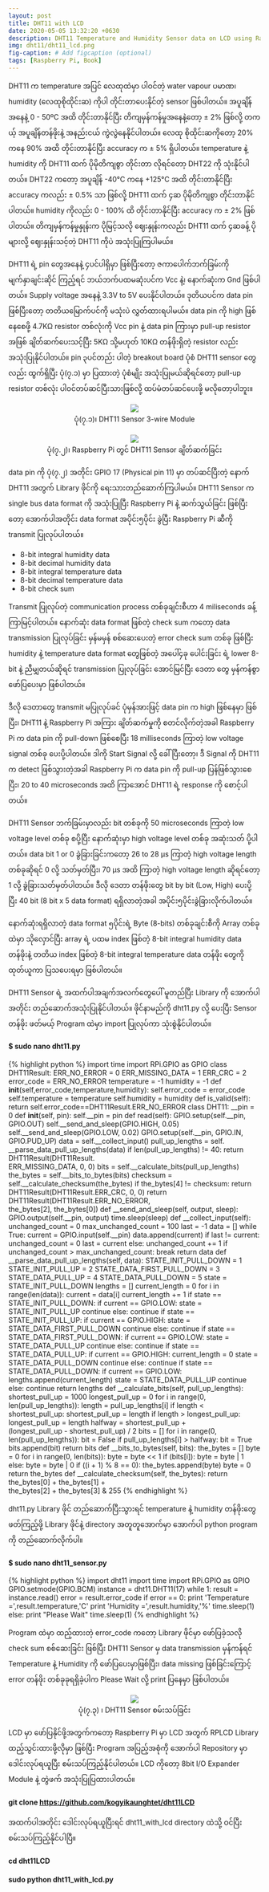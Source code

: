 ```yaml
---
layout: post
title: DHT11 with LCD
date: 2020-05-05 13:32:20 +0630
description: DHT11 Temperature and Humidity Sensor data on LCD using Raspberry Pi
img: dht11/dht11_lcd.png
fig-caption: # Add figcaption (optional)
tags: [Raspberry Pi, Book]
---
```

DHT11 က temperature အပြင် လေထုထဲမှာ ပါဝင်တဲ့ water vapour ပမာဏ၊ humidity (လေထုစိုထိုင်းဆ) ကိုပါ တိုင်းတာပေးနိုင်တဲ့ sensor ဖြစ်ပါတယ်။ အပူချိန်အနေနဲ့ 0 - 50ºC အထိ တိုင်းတာနိုင်ပြီး တိကျမှန်ကန်မှုအနေနဲ့တော့ ± 2% ဖြစ်လို့ တကယ့် အပူချိန်တန်ဖိုးနဲ့ အနည်းငယ် ကွဲလွဲနေနိုင်ပါတယ်။ လေထု စိုထိုင်းဆကိုတော့ 20% ကနေ 90% အထိ တိုင်းတာနိုင်ပြီး accuracy က ± 5% ရှိပါတယ်။ temperature နဲ့ humidity ကို DHT11 ထက် ပိုမိုတိကျစွာ တိုင်းတာ လိုရင်တော့ DHT22 ကို သုံးနိုင်ပါတယ်။ DHT22 ကတော့ အပူချိန် -40°C ကနေ +125°C အထိ တိုင်းတာနိုင်ပြီး accuracy ကလည်း ± 0.5% သာ ဖြစ်လို့ DHT11 ထက် ၄ဆ ပိုမိုတိကျစွာ တိုင်းတာနိုင်ပါတယ်။ humidity ကိုလည်း 0 - 100% ထိ တိုင်းတာနိုင်ပြီး accuracy က ± 2% ဖြစ်ပါတယ်။ တိကျမှန်ကန်မှုနှုန်းက ပိုမြင့်သလို ဈေးနှုန်းကလည်း DHT11 ထက် ၄ဆခန့် ပိုများလို့ ဈေးနှုန်းသင့်တဲ့ DHT11 ကိုပဲ အသုံးပြုကြပါမယ်။

DHT11 ရဲ့ pin တွေအနေနဲ့ ၄ပင်ပါရှိမှာ ဖြစ်ပြီးတော့ ဇကာပေါက်ဘက်ခြမ်းကို မျက်နှာချင်းဆိုင် ကြည့်ရင် ဘယ်ဘက်ပထမဆုံးပင်က Vcc နဲ့၊ နောက်ဆုံးက Gnd ဖြစ်ပါတယ်။ Supply voltage အနေနဲ့ 3.3V to 5V ပေးနိုင်ပါတယ်။ ဒုတိယပင်က data pin ဖြစ်ပြီးတော့ တတိယမြောက်ပင်ကို မသုံးပဲ လွှတ်ထားရပါမယ်။ data pin ကို high ဖြစ်နေစေဖို့ 4.7KΩ resistor တစ်လုံးကို Vcc pin နဲ့ data pin ကြားမှာ pull-up resistor အဖြစ် ချိတ်ဆက်ပေးသင့်ပြီး 5KΩ သို့မဟုတ် 10KΩ တန်ဖိုးရှိတဲ့ resistor လည်း အသုံးပြုနိုင်ပါတယ်။ pin ၃ပင်တည်း ပါတဲ့ breakout board ပုံစံ DHT11 sensor တွေလည်း ထွက်ရှိပြီး ပုံ(၇.၁) မှာ ပြထားတဲ့ ပုံစံမျိုး အသုံးပြုမယ်ဆိုရင်တော့ pull-up resistor တစ်လုံး ပါဝင်တပ်ဆင်ပြီးသားဖြစ်လို့ ထပ်မံတပ်ဆင်ပေးဖို့ မလိုတော့ပါဘူး။

<p align="center">
<img src="/assets/img/dht11/dht11.png">
<br>
<a>ပုံ(၇.၁)၊ DHT11 Sensor 3-wire Module</a>
</p>

<p align="center">
<img src="/assets/img/dht11/rpi_dht11.png">
<br>
<a>ပုံ(၇.၂)၊ Raspberry Pi တွင် DHT11 Sensor ချိတ်ဆက်ခြင်း</a>
</p>

data pin ကို ပုံ(၇.၂) အတိုင်း GPIO 17 (Physical pin 11) မှာ တပ်ဆင်ပြီးတဲ့ နောက် DHT11 အတွက် Library ဖိုင်ကို ရေးသားတည်ဆောက်ကြပါမယ်။ DHT11 Sensor က single bus data format ကို အသုံးပြုပြီး Raspberry Pi နဲ့ ဆက်သွယ်ခြင်း ဖြစ်ပြီးတော့ အောက်ပါအတိုင်း data format အပိုင်း၅ပိုင်း ခွဲပြီး Raspberry Pi ဆီကို transmit ပြုလုပ်ပါတယ်။

* 8-bit integral humidity data
* 8-bit decimal humidity data
* 8-bit integral temperature data
* 8-bit decimal temperature data
* 8-bit check sum

Transmit ပြုလုပ်တဲ့ communication process တစ်ခုချင်းစီဟာ 4 miliseconds ခန့် ကြာမြင့်ပါတယ်။ နောက်ဆုံး data format ဖြစ်တဲ့ check sum ကတော့ data transmission ပြုလုပ်ခြင်း မှန်မမှန် စစ်ဆေးပေးတဲ့ error check sum တစ်ခု ဖြစ်ပြီး humidity နဲ့ temperature data format တွေဖြစ်တဲ့ အပေါ်၄ခု ပေါင်းခြင်း ရဲ့ lower 8-bit နဲ့ ညီမျှတယ်ဆိုရင် transmission ပြုလုပ်ခြင်း အောင်မြင်ပြီး ဒေတာ တွေ မှန်ကန်စွာ ဖော်ပြပေးမှာ ဖြစ်ပါတယ်။

ဒီလို ဒေတာတွေ transmit မပြုလုပ်ခင် ပုံမှန်အားဖြင့် data pin က high ဖြစ်နေမှာ ဖြစ်ပြီး၊ DHT11 နဲ့ Raspberry Pi အကြား ချိတ်ဆက်မှုကို စတင်လိုက်တဲ့အခါ Raspberry Pi က data pin ကို pull-down ဖြစ်စေပြီး 18 milliseconds ကြာတဲ့ low voltage signal တစ်ခု ပေးပို့ပါတယ်။ ဒါကို Start Signal လို့ ခေါ်ပြီးတော့၊ ဒီ Signal ကို DHT11 က detect ဖြစ်သွားတဲ့အခါ Raspberry Pi က data pin ကို pull-up ပြန်ဖြစ်သွားစေပြီး၊ 20 to 40 microseconds အထိ ကြာအောင် DHT11 ရဲ့ response ကို စောင့်ပါတယ်။

DHT11 Sensor ဘက်ခြမ်းမှာလည်း bit တစ်ခုကို 50 microseconds ကြာတဲ့ low voltage level တစ်ခု စပို့ပြီး နောက်ဆုံးမှာ high voltage level တစ်ခု အဆုံးသတ် ပို့ပါတယ်။ data bit 1 or 0 ခွဲခြားခြင်းကတော့ 26 to 28 µs ကြာတဲ့ high voltage length တစ်ခုဆိုရင် 0 လို့ သတ်မှတ်ပြီး၊ 70 µs အထိ ကြာတဲ့ high voltage length ဆိုရင်တော့ 1 လို့ ခွဲခြားသတ်မှတ်ပါတယ်။ ဒီလို ဒေတာ တန်ဖိုးတွေ bit by bit (Low, High) ပေးပို့ပြီး 40 bit (8 bit x 5 data format) ရရှိလာတဲ့အခါ အပိုင်း၅ပိုင်းခွဲခြားလိုက်ပါတယ်။

နောက်ဆုံးရရှိလာတဲ့ data format ၅ပိုင်းရဲ့ Byte (8-bits) တစ်ခုချင်းစီကို Array တစ်ခုထဲမှာ သိုလှောင်ပြီး array ရဲ့ ပထမ  index  ဖြစ်တဲ့ 8-bit integral humidity data တန်ဖိုးနဲ့ တတိယ index ဖြစ်တဲ့ 8-bit integral temperature data တန်ဖိုး တွေကို ထုတ်ယူကာ ပြသပေးရမှာ ဖြစ်ပါတယ်။

DHT11 Sensor ရဲ့ အထက်ပါအချက်အလက်တွေပေါ် မူတည်ပြီး Library ကို အောက်ပါအတိုင်း တည်ဆောက်အသုံးပြုနိုင်ပါတယ်။ ဖိုင်နာမည်ကို dht11.py လို့ ပေးပြီး Sensor တန်ဖိုး ဖတ်မယ့် Program ထဲမှာ import ပြုလုပ်ကာ သုံးစွဲနိုင်ပါတယ်။

#### $ sudo nano dht11.py

{% highlight python %}
import time
import RPi.GPIO as GPIO
class DHT11Result:
  ERR_NO_ERROR = 0
  ERR_MISSING_DATA = 1
  ERR_CRC = 2
  error_code = ERR_NO_ERROR
  temperature = -1
  humidity = -1
  def __init__(self,error_code,temperature,humidity):
    self.error_code = error_code
    self.temperature = temperature
    self.humidity = humidity
  def is_valid(self):
    return self.error_code==DHT11Result.ERR_NO_ERROR
class DHT11:
  __pin = 0
  def __init__(self, pin):
    self.__pin = pin
  def read(self):
    GPIO.setup(self.__pin, GPIO.OUT)
    self.__send_and_sleep(GPIO.HIGH, 0.05)
    self.__send_and_sleep(GPIO.LOW, 0.02)
    GPIO.setup(self.__pin, GPIO.IN, GPIO.PUD_UP)
    data = self.__collect_input()
    pull_up_lengths = self.\
    __parse_data_pull_up_lengths(data)
    if len(pull_up_lengths) != 40:
      return DHT11Result(DHT11Result.\
      ERR_MISSING_DATA, 0, 0)
    bits = self.__calculate_bits(pull_up_lengths)
    the_bytes = self.__bits_to_bytes(bits)
    checksum = self.__calculate_checksum(the_bytes)
    if the_bytes[4] != checksum:
      return DHT11Result(DHT11Result.ERR_CRC, 0, 0)
    return DHT11Result(DHT11Result.ERR_NO_ERROR,\
    the_bytes[2], the_bytes[0])
  def __send_and_sleep(self, output, sleep):
    GPIO.output(self.__pin, output)
    time.sleep(sleep)
  def __collect_input(self):
    unchanged_count = 0
    max_unchanged_count = 100
    last = -1
    data = []
    while True:
      current = GPIO.input(self.__pin)
      data.append(current)
      if last != current:
        unchanged_count = 0
        last = current
      else:
        unchanged_count += 1
        if unchanged_count > max_unchanged_count:
          break
    return data
  def __parse_data_pull_up_lengths(self, data):
    STATE_INIT_PULL_DOWN = 1
    STATE_INIT_PULL_UP = 2
    STATE_DATA_FIRST_PULL_DOWN = 3
    STATE_DATA_PULL_UP = 4
    STATE_DATA_PULL_DOWN = 5
    state = STATE_INIT_PULL_DOWN
    lengths = []
    current_length = 0
    for i in range(len(data)):
      current = data[i]
      current_length += 1
      if state == STATE_INIT_PULL_DOWN:
        if current == GPIO.LOW:
          state = STATE_INIT_PULL_UP
          continue
        else:
          continue
      if state == STATE_INIT_PULL_UP:
        if current == GPIO.HIGH:
          state = STATE_DATA_FIRST_PULL_DOWN
          continue
        else:
          continue
      if state == STATE_DATA_FIRST_PULL_DOWN:
        if current == GPIO.LOW:
          state = STATE_DATA_PULL_UP
          continue
        else:
          continue
      if state == STATE_DATA_PULL_UP:
        if current == GPIO.HIGH:
          current_length = 0
          state = STATE_DATA_PULL_DOWN
          continue
        else:
          continue
      if state == STATE_DATA_PULL_DOWN:
         if current == GPIO.LOW:
          lengths.append(current_length)
          state = STATE_DATA_PULL_UP
          continue
        else:
          continue
    return lengths
  def __calculate_bits(self, pull_up_lengths):
    shortest_pull_up = 1000
    longest_pull_up = 0
    for i in range(0, len(pull_up_lengths)):
      length = pull_up_lengths[i]
      if length < shortest_pull_up:
        shortest_pull_up = length
      if length > longest_pull_up:
        longest_pull_up = length
    halfway = shortest_pull_up + \
    (longest_pull_up - shortest_pull_up) / 2
    bits = []
    for i in range(0, len(pull_up_lengths)):
      bit = False
      if pull_up_lengths[i] > halfway:
        bit = True
      bits.append(bit)
    return bits
  def __bits_to_bytes(self, bits):
    the_bytes = []
    byte = 0
    for i in range(0, len(bits)):
      byte = byte << 1
      if (bits[i]):
        byte = byte | 1
      else:
        byte = byte | 0
      if ((i + 1) % 8 == 0):
        the_bytes.append(byte)
        byte = 0
    return the_bytes
  def __calculate_checksum(self, the_bytes):
    return the_bytes[0] + the_bytes[1] + \
    the_bytes[2] + the_bytes[3] & 255
{% endhighlight %}

dht11.py Library ဖိုင် တည်ဆောက်ပြီးသွားရင် temperature နဲ့ humidity တန်ဖိုးတွေ ဖတ်ကြည့်ဖို့ Library ဖိုင်နဲ့ directory အတူတူအောက်မှာ အောက်ပါ python program ကို တည်ဆောက်လိုက်ပါ။

#### $ sudo nano dht11_sensor.py

{% highlight python %}
import dht11
import time
import RPi.GPIO as GPIO
GPIO.setmode(GPIO.BCM)
instance = dht11.DHT11(17)
while 1:
  result = instance.read()
  error = result.error_code
  if error == 0:
    print 'Temperature =',result.temperature,'C'
    print 'Humidity =',result.humidity,'%'
    time.sleep(1)
  else:
    print "Please Wait"
    time.sleep(1)
{% endhighlight %}

Program ထဲမှာ ထည့်ထားတဲ့ error_code ကတော့ Library ဖိုင်မှာ ဖော်ပြခဲ့သလို check sum စစ်ဆေးခြင်း ဖြစ်ပြီး DHT11 Sensor မှ data transmission မှန်ကန်ရင် Temperature နဲ့ Humidity ကို ဖော်ပြပေးမှာဖြစ်ပြီး၊ data missing ဖြစ်ခြင်းကြောင့် error တန်ဖိုး တစ်ခုခုရရှိခဲ့ပါက Please Wait လို့ print ပြနေမှာ ဖြစ်ပါတယ်။

<p align="center">
<img src="/assets/img/dht11/dht11_test.png">
<br>
<a>ပုံ(၇.၃) ၊ DHT11 Sensor စမ်းသပ်ခြင်း</a>
</p>

LCD မှာ ဖော်ပြနိုင်ဖို့အတွက်ကတော့ Raspberry Pi မှာ LCD အတွက် RPLCD Library ထည့်သွင်းထားဖို့လိုမှာ ဖြစ်ပြီး Program အပြည့်အစုံကို အောက်ပါ Repository မှာ ဒေါင်းလုပ်ရယူပြီး စမ်းသပ်ကြည့်နိုင်ပါတယ်။ LCD ကိုတော့ 8bit I/O Expander Module နဲ့ တွဲဖက် အသုံးပြုပြထားပါတယ်။

#### git clone https://github.com/kogyikaunghtet/dht11LCD

အထက်ပါအတိုင်း ဒေါင်းလုပ်ရယူပြီးရင် dht11_with_lcd directory ထဲသို့ ဝင်ပြီး စမ်းသပ်ကြည့်နိုင်ပါပြီ။

#### cd dht11LCD

#### sudo python dht11_with_lcd.py

